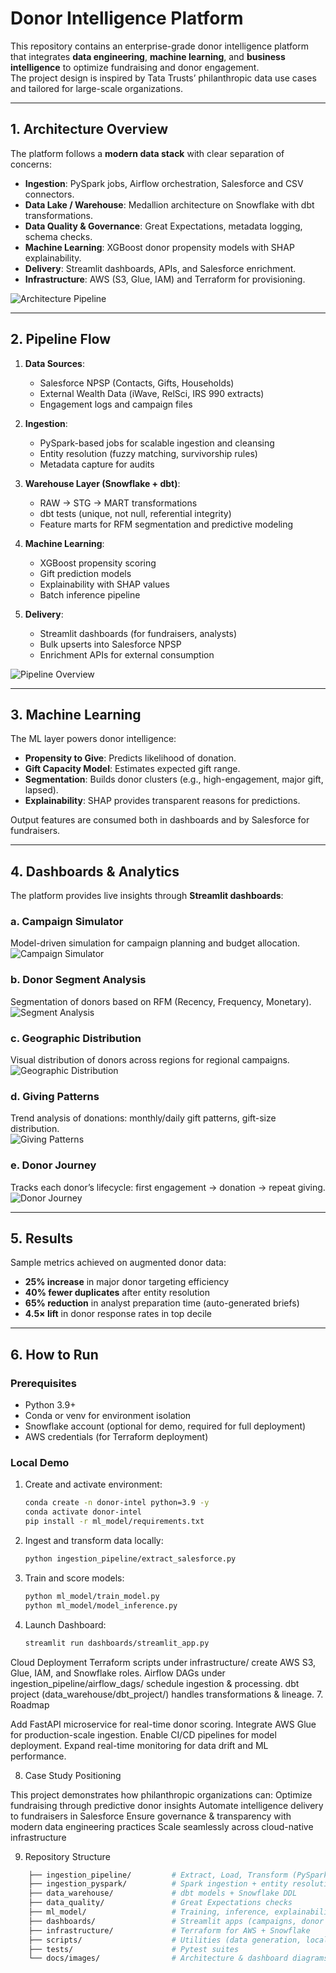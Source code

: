 # Donor Intelligence Platform 

This repository contains an enterprise-grade donor intelligence platform that integrates **data engineering**, **machine learning**, and **business intelligence** to optimize fundraising and donor engagement.  
The project design is inspired by Tata Trusts’ philanthropic data use cases and tailored for large-scale organizations.

---

## 1. Architecture Overview

The platform follows a **modern data stack** with clear separation of concerns:

- **Ingestion**: PySpark jobs, Airflow orchestration, Salesforce and CSV connectors.  
- **Data Lake / Warehouse**: Medallion architecture on Snowflake with dbt transformations.  
- **Data Quality & Governance**: Great Expectations, metadata logging, schema checks.  
- **Machine Learning**: XGBoost donor propensity models with SHAP explainability.  
- **Delivery**: Streamlit dashboards, APIs, and Salesforce enrichment.  
- **Infrastructure**: AWS (S3, Glue, IAM) and Terraform for provisioning.  

![Architecture Pipeline](docs/images/architecture_pipeline.png)

---

## 2. Pipeline Flow

1. **Data Sources**:  
   - Salesforce NPSP (Contacts, Gifts, Households)  
   - External Wealth Data (iWave, RelSci, IRS 990 extracts)  
   - Engagement logs and campaign files  

2. **Ingestion**:  
   - PySpark-based jobs for scalable ingestion and cleansing  
   - Entity resolution (fuzzy matching, survivorship rules)  
   - Metadata capture for audits  

3. **Warehouse Layer (Snowflake + dbt)**:  
   - RAW → STG → MART transformations  
   - dbt tests (unique, not null, referential integrity)  
   - Feature marts for RFM segmentation and predictive modeling  

4. **Machine Learning**:  
   - XGBoost propensity scoring  
   - Gift prediction models  
   - Explainability with SHAP values  
   - Batch inference pipeline  

5. **Delivery**:  
   - Streamlit dashboards (for fundraisers, analysts)  
   - Bulk upserts into Salesforce NPSP  
   - Enrichment APIs for external consumption  

![Pipeline Overview](docs/images/pipeline_overview.png)

---

## 3. Machine Learning

The ML layer powers donor intelligence:

- **Propensity to Give**: Predicts likelihood of donation.  
- **Gift Capacity Model**: Estimates expected gift range.  
- **Segmentation**: Builds donor clusters (e.g., high-engagement, major gift, lapsed).  
- **Explainability**: SHAP provides transparent reasons for predictions.  

Output features are consumed both in dashboards and by Salesforce for fundraisers.

---

## 4. Dashboards & Analytics

The platform provides live insights through **Streamlit dashboards**:

### a. Campaign Simulator
Model-driven simulation for campaign planning and budget allocation.  
![Campaign Simulator](docs/images/campaign_simulator.png)

### b. Donor Segment Analysis
Segmentation of donors based on RFM (Recency, Frequency, Monetary).  
![Segment Analysis](docs/images/segment_analysis.png)

### c. Geographic Distribution
Visual distribution of donors across regions for regional campaigns.  
![Geographic Distribution](docs/images/geographic_distribution.png)

### d. Giving Patterns
Trend analysis of donations: monthly/daily gift patterns, gift-size distribution.  
![Giving Patterns](docs/images/giving_patterns.png)

### e. Donor Journey
Tracks each donor’s lifecycle: first engagement → donation → repeat giving.  
![Donor Journey](docs/images/donor_journey.png)

---

## 5. Results

Sample metrics achieved on augmented donor data:  

- **25% increase** in major donor targeting efficiency  
- **40% fewer duplicates** after entity resolution  
- **65% reduction** in analyst preparation time (auto-generated briefs)  
- **4.5× lift** in donor response rates in top decile  

---

## 6. How to Run

### Prerequisites
- Python 3.9+  
- Conda or venv for environment isolation  
- Snowflake account (optional for demo, required for full deployment)  
- AWS credentials (for Terraform deployment)  

### Local Demo

1. Create and activate environment:  
   ```bash
   conda create -n donor-intel python=3.9 -y
   conda activate donor-intel
   pip install -r ml_model/requirements.txt
2. Ingest and transform data locally:
    ```bash
    python ingestion_pipeline/extract_salesforce.py
   
3. Train and score models:
    ```bash
    python ml_model/train_model.py
    python ml_model/model_inference.py
4. Launch Dashboard:
    ```bash
    streamlit run dashboards/streamlit_app.py
Cloud Deployment
Terraform scripts under infrastructure/ create AWS S3, Glue, IAM, and Snowflake roles.
Airflow DAGs under ingestion_pipeline/airflow_dags/ schedule ingestion & processing.
dbt project (data_warehouse/dbt_project/) handles transformations & lineage.
7. Roadmap

Add FastAPI microservice for real-time donor scoring.
Integrate AWS Glue for production-scale ingestion.
Enable CI/CD pipelines for model deployment.
Expand real-time monitoring for data drift and ML performance.

8. Case Study Positioning

This project demonstrates how philanthropic organizations can:
Optimize fundraising through predictive donor insights
Automate intelligence delivery to fundraisers in Salesforce
Ensure governance & transparency with modern data engineering practices
Scale seamlessly across cloud-native infrastructure

9. Repository Structure

```bash
    ├── ingestion_pipeline/         # Extract, Load, Transform (PySpark, Airflow, Salesforce, Snowflake)
    ├── ingestion_pyspark/          # Spark ingestion + entity resolution
    ├── data_warehouse/             # dbt models + Snowflake DDL
    ├── data_quality/               # Great Expectations checks
    ├── ml_model/                   # Training, inference, explainability
    ├── dashboards/                 # Streamlit apps (campaigns, donor journey, segments)
    ├── infrastructure/             # Terraform for AWS + Snowflake
    ├── scripts/                    # Utilities (data generation, local ETL)
    ├── tests/                      # Pytest suites
    └── docs/images/                # Architecture & dashboard diagrams